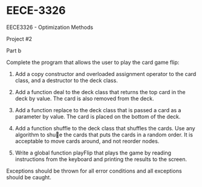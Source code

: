 EECE-3326
=========

EECE3326 - Optimization Methods

Project #2

Part b

Complete the program that allows the user to play the card game flip:

  1. Add a copy constructor and overloaded assignment operator to the card class, and a destructor to the deck class.

  2. Add a function deal to the deck class that returns the top card in the deck by value. The
    card is also removed from the deck.

  3. Add a function replace to the deck class that is passed a card as a parameter by value. The
    card is placed on the bottom of the deck.

  4. Add a function shuffle to the deck class that shuffles the cards. Use any algorithm to shue
    the cards that puts the cards in a random order. It is acceptable to move cards around, and
    not reorder nodes.

  5. Write a global function playFlip that plays the game by reading instructions from the
    keyboard and printing the results to the screen.

Exceptions should be thrown for all error conditions and all exceptions should be caught.